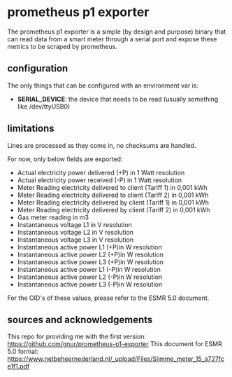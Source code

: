 # prometheus p1 exporter 

The prometheus p1 exporter is a simple (by design and purpose) binary that can read data from a smart meter through a serial port and expose these metrics to be scraped by prometheus.

## configuration

The only things that can be configured with an environment var is:
 - **SERIAL_DEVICE**: the device that needs to be read (usually something like /dev/ttyUSB0)


## limitations

Lines are processed as they come in, no checksums are handled.

For now, only below fields are exported:

- Actual electricity power delivered (+P) in 1 Watt resolution
- Actual electricity power received (-P) in 1 Watt resolution
- Meter Reading electricity delivered to client (Tariff 1) in 0,001 kWh
- Meter Reading electricity delivered to client (Tariff 2) in 0,001 kWh
- Meter Reading electricity delivered by client (Tariff 1) in 0,001 kWh
- Meter Reading electricity delivered by client (Tariff 2) in 0,001 kWh
- Gas meter reading in m3
- Instantaneous voltage L1 in V resolution
- Instantaneous voltage L2 in V resolution
- Instantaneous voltage L3 in V resolution
- Instantaneous active power L1 (+P)in W resolution
- Instantaneous active power L2 (+P)in W resolution
- Instantaneous active power L3 (+P)in W resolution
- Instantaneous active power L1 (-P)in W resolution
- Instantaneous active power L2 (-P)in W resolution
- Instantaneous active power L3 (-P)in W resolution

For the OID's of these values, please refer to the ESMR 5.0 document.

## sources and acknowledgements

This repo for providing me with the first version: https://github.com/gnur/prometheus-p1-exporter
This document for ESMR 5.0 format: https://www.netbeheernederland.nl/_upload/Files/Slimme_meter_15_a727fce1f1.pdf
